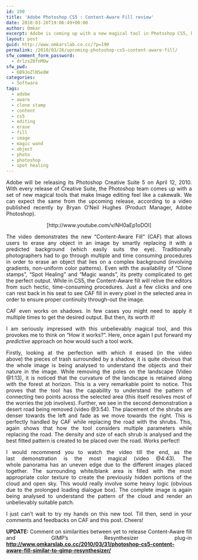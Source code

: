 ```yaml
---
id: 190
title: 'Adobe Photoshop CS5 : Content-Aware Fill review'
date: 2010-03-26T19:06:49+00:00
author: Omkar
excerpt: Adobe is coming up with a new magical tool in Photoshop CS5, here is a sneak peek at its features.
layout: post
guid: http://www.omkarslab.co.cc/?p=190
permalink: /2010/03/26/upcoming-photoshop-cs5-content-aware-fill/
sfw_comment_form_password:
  - drlzxZ0fnMOw
sfw_pwd:
  - 6B9JoZlNSe8W
categories:
  - Software
tags:
  - adobe
  - aware
  - clone stamp
  - content
  - cs5
  - editing
  - erase
  - fill
  - image
  - magic wand
  - object
  - photo
  - photoshop
  - spot healing
---
```

<p style="text-align: justify;">
  Adobe will be releasing its Photoshop Creative Suite 5 on April 12, 2010. With every release of Creative Suite, the Photoshop team comes up with a set of new magical tools that make Image editing feel like a cakewalk. We can expect the same from the upcoming release, according to a video published recently by Bryan O&#8217;Neil Hughes (Product Manager, Adobe Photoshop).
</p>

<p style="text-align: center;">
  [http://www.youtube.com/v/NH0aEp1oDOI]
</p>

<p style="text-align: justify;">
  The video demonstrates the new &#8220;Content-Aware Fill&#8221; (CAF) that allows users to erase any object in an image by smartly replacing it with a predicted background (which easily suits the eye). Traditionally photographers had to go through multiple and time consuming procedures in order to erase an object that lies on a complex background (involving gradients, non-uniform color patterns). Even with the availability of &#8220;Clone stamps&#8221;, &#8220;Spot Healing&#8221; and &#8220;Magic wands&#8221;, its pretty complicated to get the perfect output. While in CS5, the Content-Aware fill will relive the editors from such hectic, time-consuming procedures. Just a few clicks and one can rest back in his seat to see CAF fill in every pixel in the selected area in order to ensure proper continuity through-out the image.
</p>

<p style="text-align: justify;">
  CAF even works on shadows. In few cases you might need to apply it multiple times to get the desired output. But then, its worth it!
</p>

<p style="text-align: justify;">
  I am seriously impressed with this unbelievably magical tool, and this provokes me to think on &#8220;How it works?&#8221;. Here, once again I put forward my <em>predictive</em> approach on how would such a tool work.
</p>

<p style="text-align: justify;">
  Firstly, looking at the perfection with which it erased (in the video above) the pieces of trash surrounded by a shadow, it is quite obvious that the whole image is being analysed to understand the objects and their nature in the image. While removing the poles on the landscape (Video @1:13), it is noticed that the curvature of the landscape is retained along with the forest at horizon. This is a very remarkable point to notice. This proves that the tool has the capability to understand the pattern of connecting two points across the selected area (this itself resolves most of the worries the job involves). Further, we see in the second demonstration a desert road being removed (video @3:54). The placement of the shrubs are denser towards the left and fade as we move towards the right. This is perfectly handled by CAF while replacing the road with the shrubs. This, again shows that how the tool considers multiple parameters while replacing the road. The density and size of each shrub is analysed and the best fitted pattern is created to be placed over the road. Works perfect!
</p>

<p style="text-align: justify;">
  I would recommend you to watch the video till the end, as the last demonstration is the most magical (video @4:43). The whole panorama has an uneven edge due to the different images placed together. The surrounding white/blank area is filled with the most appropriate color texture to create the previously hidden portions of the cloud and open sky. This would really involve some heavy logic (obvious due to the prolonged loading dialogue box). The complete image is again being analysed to understand the pattern of the cloud and render an unbelievably suitable patch.
</p>

<p style="text-align: justify;">
  I just can&#8217;t wait to try my hands on this new tool. Till then, send in your comments and feedbacks on CAF and this post. Cheers!
</p>

<p style="text-align: justify;">
  <strong>UPDATE: </strong>Comment on similarities between yet to release Content-Aware fill and GIMP&#8217;s Resynthesizer plug-in<strong><a href="http://www.omkarslab.co.cc/2010/03/31/photoshop-cs5-content-aware-fill-similar-to-gimp-resynthesizer/" target="_blank"> http://www.omkarslab.co.cc/2010/03/31/photoshop-cs5-content-aware-fill-similar-to-gimp-resynthesizer/</a></strong>
</p>